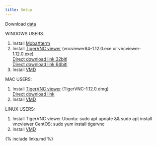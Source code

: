 ```yaml
---
title: Setup
---
```

Download [data](https://github.com/ComputeCanada/molmodsim-amber-md-lesson/releases/download/workshop-2021-04/workshop.tar.gz)

WINDOWS USERS.
1. Install [MobaXterm](https://mobaxterm.mobatek.net/)
2. Install [TigerVNC viewer](https://sourceforge.net/projects/tigervnc/files/stable/1.12.0/) (vncviewer64-1.12.0.exe or vncviewer-1.12.0.exe)   
[Direct download link 32bitl](https://sourceforge.net/projects/tigervnc/files/stable/1.12.0/vncviewer64-1.12.0.exe)  
[Direct download link 64bitl](https://sourceforge.net/projects/tigervnc/files/stable/1.12.0/vncviewer-1.12.0.exe)  
3. Install [VMD](https://www.ks.uiuc.edu/Development/Download/download.cgi?PackageName=VMD)

MAC USERS:
1. Install [TigerVNC viewer](https://sourceforge.net/projects/tigervnc/files/stable/1.12.0/) (TigerVNC-1.12.0.dmg)  
[Direct download link](https://sourceforge.net/projects/tigervnc/files/stable/1.12.0/TigerVNC-1.12.0.dmg)  
2. Install [VMD](https://www.ks.uiuc.edu/Development/Download/download.cgi?PackageName=VMD)

LINUX USERS:
1. Install TigerVNC viewer
Ubuntu:
sudo apt update && sudo apt install vncviewer
CentOS:
sudo yum install tigervnc
2. Install [VMD](https://www.ks.uiuc.edu/Development/Download/download.cgi?PackageName=VMD)

 


{% include links.md %}
